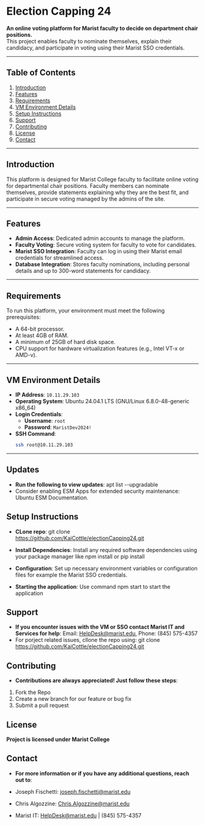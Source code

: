 # Election Capping 24

**An online voting platform for Marist faculty to decide on department chair positions.**  
This project enables faculty to nominate themselves, explain their candidacy, and participate in voting using their Marist SSO credentials.

---

## Table of Contents

1. [Introduction](#introduction)
2. [Features](#features)
3. [Requirements](#requirements)
4. [VM Environment Details](#vm-environment-details)
5. [Setup Instructions](#setup-instructions)
6. [Support](#support)
7. [Contributing](#contributing)
8. [License](#license)
9. [Contact](#contact)

---

## Introduction

This platform is designed for Marist College faculty to facilitate online voting for departmental chair positions. Faculty members can nominate themselves, provide statements explaining why they are the best fit, and participate in secure voting managed by the admins of the site.

---

## Features

- **Admin Access**: Dedicated admin accounts to manage the platform.
- **Faculty Voting**: Secure voting system for faculty to vote for candidates.
- **Marist SSO Integration**: Faculty can log in using their Marist email credentials for streamlined access.
- **Database Integration**: Stores faculty nominations, including personal details and up to 300-word statements for candidacy.

---

## Requirements

To run this platform, your environment must meet the following prerequisites:

- A 64-bit processor.
- At least 4GB of RAM.
- A minimum of 25GB of hard disk space.
- CPU support for hardware virtualization features (e.g., Intel VT-x or AMD-v).

---

## VM Environment Details

- **IP Address**: `10.11.29.103`
- **Operating System**: Ubuntu 24.04.1 LTS (GNU/Linux 6.8.0-48-generic x86_64)
- **Login Credentials**:
  - **Username**: `root`
  - **Password**: `MaristDev2024!`
- **SSH Command**:
  ```bash
  ssh root@10.11.29.103
  ```

---

## Updates

- **Run the following to view updates**: apt list --upgradable
- Consider enabling ESM Apps for extended security maintenance: Ubuntu ESM Documentation.

## Setup Instructions

- **CLone repo**: git clone https://github.com/KaiCottle/electionCapping24.git

- **Install Dependencies**: Install any required software dependencies using your package manager like npm install or pip install
- **Configuration**: Set up necessary environment variables or configuration files for example the Marist SSO credentials.
- **Starting the application**: Use command npm start to start the application

## Support

- **If you encounter issues with the VM or SSO contact Marist IT and Services for help**: Email: HelpDesk@marist.edu, Phone: (845) 575-4357
- For porject related issues, cllone the repo using: git clone https://github.com/KaiCottle/electionCapping24.git

## Contributing

- **Contributions are always appreciated! Just follow these steps**:

1. Fork the Repo
2. Create a new branch for our feature or bug fix
3. Submit a pull request

## License

**Project is licensed under Marist College**

## Contact

- **For more information or if you have any additional questions, reach out to**:

- Joseph Fischetti: joseph.fischetti@marist.edu
- Chris Algozzine: Chris.Algozzine@marist.edu
- Marist IT: HelpDesk@marist.edu | (845) 575-4357
